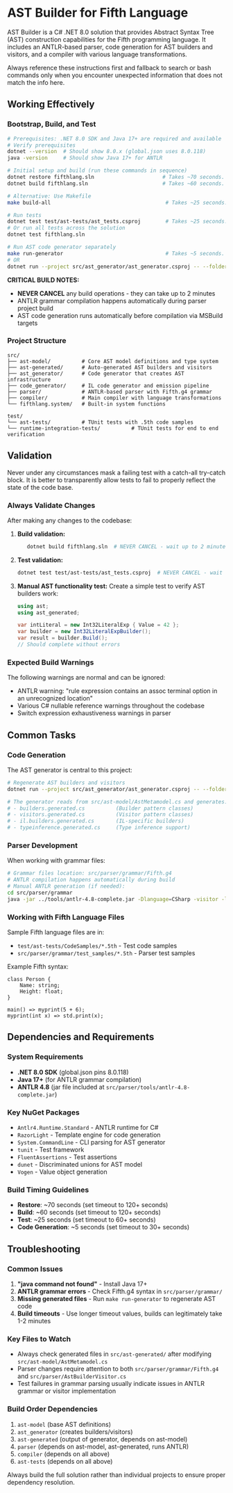 # AST Builder for Fifth Language

AST Builder is a C# .NET 8.0 solution that provides Abstract Syntax Tree (AST) construction capabilities for the Fifth programming language. It includes an ANTLR-based parser, code generation for AST builders and visitors, and a compiler with various language transformations.

Always reference these instructions first and fallback to search or bash commands only when you encounter unexpected information that does not match the info here.

## Working Effectively

### Bootstrap, Build, and Test
```bash
# Prerequisites: .NET 8.0 SDK and Java 17+ are required and available
# Verify prerequisites
dotnet --version  # Should show 8.0.x (global.json uses 8.0.118)
java -version     # Should show Java 17+ for ANTLR

# Initial setup and build (run these commands in sequence)
dotnet restore fifthlang.sln                      # Takes ~70 seconds. NEVER CANCEL. Set timeout to 120+ seconds.
dotnet build fifthlang.sln                        # Takes ~60 seconds. NEVER CANCEL. Set timeout to 120+ seconds.

# Alternative: Use Makefile
make build-all                                     # Takes ~25 seconds. NEVER CANCEL. Set timeout to 60+ seconds.

# Run tests
dotnet test test/ast-tests/ast_tests.csproj        # Takes ~25 seconds. NEVER CANCEL. Set timeout to 60+ seconds.
# Or run all tests across the solution
dotnet test fifthlang.sln

# Run AST code generator separately
make run-generator                                 # Takes ~5 seconds.
# OR
dotnet run --project src/ast_generator/ast_generator.csproj -- --folder src/ast-generated
```

**CRITICAL BUILD NOTES:**
- **NEVER CANCEL** any build operations - they can take up to 2 minutes
- ANTLR grammar compilation happens automatically during parser project build
- AST code generation runs automatically before compilation via MSBuild targets

### Project Structure
```
src/
├── ast-model/          # Core AST model definitions and type system
├── ast-generated/      # Auto-generated AST builders and visitors  
├── ast_generator/      # Code generator that creates AST infrastructure
├── code_generator/     # IL code generator and emission pipeline
├── parser/             # ANTLR-based parser with Fifth.g4 grammar
├── compiler/           # Main compiler with language transformations
└── fifthlang.system/   # Built-in system functions

test/
└── ast-tests/          # TUnit tests with .5th code samples
└── runtime-integration-tests/          # TUnit tests for end to end verification
```

## Validation

Never under any circumstances mask a failing test with a catch-all try-catch block. It is better to transparently allow tests to fail to properly reflect the state of the code base.

### Always Validate Changes
After making any changes to the codebase:

1. **Build validation:**
   ```bash
      dotnet build fifthlang.sln  # NEVER CANCEL - wait up to 2 minutes
   ```

2. **Test validation:**
   ```bash
   dotnet test test/ast-tests/ast_tests.csproj  # NEVER CANCEL - wait up to 1 minute
   ```

3. **Manual AST functionality test:**
   Create a simple test to verify AST builders work:
   ```csharp
   using ast;
   using ast_generated;
   
   var intLiteral = new Int32LiteralExp { Value = 42 };
   var builder = new Int32LiteralExpBuilder();
   var result = builder.Build();
   // Should complete without errors
   ```

### Expected Build Warnings
The following warnings are normal and can be ignored:
- ANTLR warning: "rule expression contains an assoc terminal option in an unrecognized location"
- Various C# nullable reference warnings throughout the codebase
- Switch expression exhaustiveness warnings in parser

## Common Tasks

### Code Generation
The AST generator is central to this project:
```bash
# Regenerate AST builders and visitors
dotnet run --project src/ast_generator/ast_generator.csproj -- --folder src/ast-generated

# The generator reads from src/ast-model/AstMetamodel.cs and generates:
# - builders.generated.cs          (Builder pattern classes)
# - visitors.generated.cs          (Visitor pattern classes)  
# - il.builders.generated.cs       (IL-specific builders)
# - typeinference.generated.cs     (Type inference support)
```

### Parser Development
When working with grammar files:
```bash
# Grammar files location: src/parser/grammar/Fifth.g4
# ANTLR compilation happens automatically during build
# Manual ANTLR generation (if needed):
cd src/parser/grammar
java -jar ../tools/antlr-4.8-complete.jar -Dlanguage=CSharp -visitor -listener -o grammar -lib . Fifth.g4
```

### Working with Fifth Language Files
Sample Fifth language files are in:
- `test/ast-tests/CodeSamples/*.5th` - Test code samples
- `src/parser/grammar/test_samples/*.5th` - Parser test samples

Example Fifth syntax:
```fifth
class Person {
    Name: string;
    Height: float;
}

main() => myprint(5 + 6);
myprint(int x) => std.print(x);
```

## Dependencies and Requirements

### System Requirements
- **.NET 8.0 SDK** (global.json pins 8.0.118)
- **Java 17+** (for ANTLR grammar compilation)
- **ANTLR 4.8** (jar file included at `src/parser/tools/antlr-4.8-complete.jar`)

### Key NuGet Packages
- `Antlr4.Runtime.Standard` - ANTLR runtime for C#
- `RazorLight` - Template engine for code generation
- `System.CommandLine` - CLI parsing for AST generator
- `tunit` - Test framework
- `FluentAssertions` - Test assertions
- `dunet` - Discriminated unions for AST model
- `Vogen` - Value object generation

### Build Timing Guidelines
- **Restore**: ~70 seconds (set timeout to 120+ seconds)
- **Build**: ~60 seconds (set timeout to 120+ seconds) 
- **Test**: ~25 seconds (set timeout to 60+ seconds)
- **Code Generation**: ~5 seconds (set timeout to 30+ seconds)

## Troubleshooting

### Common Issues
1. **"java command not found"** - Install Java 17+ 
2. **ANTLR grammar errors** - Check Fifth.g4 syntax in `src/parser/grammar/`
3. **Missing generated files** - Run `make run-generator` to regenerate AST code
4. **Build timeouts** - Use longer timeout values, builds can legitimately take 1-2 minutes

### Key Files to Watch
- Always check generated files in `src/ast-generated/` after modifying `src/ast-model/AstMetamodel.cs`
- Parser changes require attention to both `src/parser/grammar/Fifth.g4` and `src/parser/AstBuilderVisitor.cs`
- Test failures in grammar parsing usually indicate issues in ANTLR grammar or visitor implementation

### Build Order Dependencies
1. `ast-model` (base AST definitions)
2. `ast_generator` (creates builders/visitors) 
3. `ast-generated` (output of generator, depends on ast-model)
4. `parser` (depends on ast-model, ast-generated, runs ANTLR)
5. `compiler` (depends on all above)
6. `ast-tests` (depends on all above)

Always build the full solution rather than individual projects to ensure proper dependency resolution.
